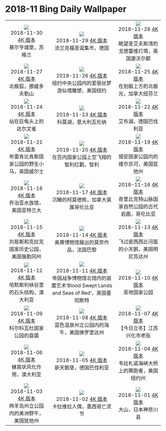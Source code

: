 # 2018-11 Bing Daily Wallpaper

|                                                                                                                                                                                                                                                                                                                                  |                                                                                                                                                                                                                                                                                                                                                                 |                                                                                                                                                                                                                                                                                                                                              |
| :------------------------------------------------------------------------------------------------------------------------------------------------------------------------------------------------------------------------------------------------------------------------------------------------------------------------------: | :-------------------------------------------------------------------------------------------------------------------------------------------------------------------------------------------------------------------------------------------------------------------------------------------------------------------------------------------------------------: | :------------------------------------------------------------------------------------------------------------------------------------------------------------------------------------------------------------------------------------------------------------------------------------------------------------------------------------------: |
|              ![](https://cn.bing.com/th?id=OHR.KilchurnSky_EN-AU9115024751_1920x1080.jpg&rf=LaDigue_UHD.jpg&pid=hp&w=480&h=270&rs=1&c=4)<br> 2018-11-30 [4K 版本](https://cn.bing.com/th?id=OHR.KilchurnSky_EN-AU9115024751_1920x1080.jpg&rf=LaDigue_UHD.jpg&pid=hp&w=3840&h=2160&rs=1&c=4) <br> 基尔亨城堡，苏格兰              |                         ![](https://cn.bing.com/th?id=OHR.FrankfurtXmas_EN-AU9289866662_1920x1080.jpg&rf=LaDigue_UHD.jpg&pid=hp&w=480&h=270&rs=1&c=4)<br> 2018-11-29 [4K 版本](https://cn.bing.com/th?id=OHR.FrankfurtXmas_EN-AU9289866662_1920x1080.jpg&rf=LaDigue_UHD.jpg&pid=hp&w=3840&h=2160&rs=1&c=4) <br> 法兰克福圣诞集市，德国                          | ![](https://cn.bing.com/th?id=OHR.GodrevyLighthouse_EN-AU10503280912_1920x1080.jpg&rf=LaDigue_UHD.jpg&pid=hp&w=480&h=270&rs=1&c=4)<br> 2018-11-28 [4K 版本](https://cn.bing.com/th?id=OHR.GodrevyLighthouse_EN-AU10503280912_1920x1080.jpg&rf=LaDigue_UHD.jpg&pid=hp&w=3840&h=2160&rs=1&c=4) <br> 眺望圣艾夫斯湾的戈德雷维灯塔，英国康沃尔郡 |
|                 ![](https://cn.bing.com/th?id=OHR.FoxMolt_ZH-CN7917304192_1920x1080.jpg&rf=LaDigue_UHD.jpg&pid=hp&w=480&h=270&rs=1&c=4)<br> 2018-11-27 [4K 版本](https://cn.bing.com/th?id=OHR.FoxMolt_ZH-CN7917304192_1920x1080.jpg&rf=LaDigue_UHD.jpg&pid=hp&w=3840&h=2160&rs=1&c=4) <br> 北极狐，挪威多夫勒山                 |           ![](https://cn.bing.com/th?id=OHR.AliceCentralPark_EN-AU9031006021_1920x1080.jpg&rf=LaDigue_UHD.jpg&pid=hp&w=480&h=270&rs=1&c=4)<br> 2018-11-26 [4K 版本](https://cn.bing.com/th?id=OHR.AliceCentralPark_EN-AU9031006021_1920x1080.jpg&rf=LaDigue_UHD.jpg&pid=hp&w=3840&h=2160&rs=1&c=4) <br> 纽约中央公园内的爱丽丝梦游仙境雕塑，美国纽约            |         ![](https://cn.bing.com/th?id=OHR.NorsteadLights_EN-AU10671353253_1920x1080.jpg&rf=LaDigue_UHD.jpg&pid=hp&w=480&h=270&rs=1&c=4)<br> 2018-11-25 [4K 版本](https://cn.bing.com/th?id=OHR.NorsteadLights_EN-AU10671353253_1920x1080.jpg&rf=LaDigue_UHD.jpg&pid=hp&w=3840&h=2160&rs=1&c=4) <br> 在划艇上方的北极光，加拿大纽芬兰         |
|          ![](https://cn.bing.com/th?id=OHR.DarwinOrigin_EN-AU14530151991_1920x1080.jpg&rf=LaDigue_UHD.jpg&pid=hp&w=480&h=270&rs=1&c=4)<br> 2018-11-24 [4K 版本](https://cn.bing.com/th?id=OHR.DarwinOrigin_EN-AU14530151991_1920x1080.jpg&rf=LaDigue_UHD.jpg&pid=hp&w=3840&h=2160&rs=1&c=4) <br> 站在巨龟头上的达尔文雀          |                            ![](https://cn.bing.com/th?id=OHR.VarennaSnow_EN-AU8379460546_1920x1080.jpg&rf=LaDigue_UHD.jpg&pid=hp&w=480&h=270&rs=1&c=4)<br> 2018-11-23 [4K 版本](https://cn.bing.com/th?id=OHR.VarennaSnow_EN-AU8379460546_1920x1080.jpg&rf=LaDigue_UHD.jpg&pid=hp&w=3840&h=2160&rs=1&c=4) <br> 科莫湖，意大利瓦伦纳                             |                 ![](https://cn.bing.com/th?id=OHR.EibseeHerbst_EN-AU10470771604_1920x1080.jpg&rf=LaDigue_UHD.jpg&pid=hp&w=480&h=270&rs=1&c=4)<br> 2018-11-22 [4K 版本](https://cn.bing.com/th?id=OHR.EibseeHerbst_EN-AU10470771604_1920x1080.jpg&rf=LaDigue_UHD.jpg&pid=hp&w=3840&h=2160&rs=1&c=4) <br> 艾布湖，德国巴伐利亚                 |
| ![](https://cn.bing.com/th?id=OHR.PoniesWales_EN-AU12228719072_1920x1080.jpg&rf=LaDigue_UHD.jpg&pid=hp&w=480&h=270&rs=1&c=4)<br> 2018-11-21 [4K 版本](https://cn.bing.com/th?id=OHR.PoniesWales_EN-AU12228719072_1920x1080.jpg&rf=LaDigue_UHD.jpg&pid=hp&w=3840&h=2160&rs=1&c=4) <br> 布雷肯比肯斯国家公园的野生小马，英国威尔士 |                  ![](https://cn.bing.com/th?id=OHR.TDPflamingos_EN-AU9923017546_1920x1080.jpg&rf=LaDigue_UHD.jpg&pid=hp&w=480&h=270&rs=1&c=4)<br> 2018-11-20 [4K 版本](https://cn.bing.com/th?id=OHR.TDPflamingos_EN-AU9923017546_1920x1080.jpg&rf=LaDigue_UHD.jpg&pid=hp&w=3840&h=2160&rs=1&c=4) <br> 在百内国家公园上空飞翔的智利红鹳，智利                   |           ![](https://cn.bing.com/th?id=OHR.NarrowsZion_EN-AU8919763491_1920x1080.jpg&rf=LaDigue_UHD.jpg&pid=hp&w=480&h=270&rs=1&c=4)<br> 2018-11-19 [4K 版本](https://cn.bing.com/th?id=OHR.NarrowsZion_EN-AU8919763491_1920x1080.jpg&rf=LaDigue_UHD.jpg&pid=hp&w=3840&h=2160&rs=1&c=4) <br> 锡安国家公园内的维尔京河，美国犹他州           |
|     ![](https://cn.bing.com/th?id=OHR.GeorgiaAquarium_EN-AU12896401074_1920x1080.jpg&rf=LaDigue_UHD.jpg&pid=hp&w=480&h=270&rs=1&c=4)<br> 2018-11-18 [4K 版本](https://cn.bing.com/th?id=OHR.GeorgiaAquarium_EN-AU12896401074_1920x1080.jpg&rf=LaDigue_UHD.jpg&pid=hp&w=3840&h=2160&rs=1&c=4) <br> 乔治亚水族馆，美国亚特兰大     |                ![](https://cn.bing.com/th?id=OHR.SpiritBearSleeps_EN-AU7883048709_1920x1080.jpg&rf=LaDigue_UHD.jpg&pid=hp&w=480&h=270&rs=1&c=4)<br> 2018-11-17 [4K 版本](https://cn.bing.com/th?id=OHR.SpiritBearSleeps_EN-AU7883048709_1920x1080.jpg&rf=LaDigue_UHD.jpg&pid=hp&w=3840&h=2160&rs=1&c=4) <br> 沉睡的柯莫德熊，加拿大英属哥伦比亚                 |  ![](https://cn.bing.com/th?id=OHR.ChiribiqueteNP_EN-AU10713623298_1920x1080.jpg&rf=LaDigue_UHD.jpg&pid=hp&w=480&h=270&rs=1&c=4)<br> 2018-11-16 [4K 版本](https://cn.bing.com/th?id=OHR.ChiribiqueteNP_EN-AU10713623298_1920x1080.jpg&rf=LaDigue_UHD.jpg&pid=hp&w=3840&h=2160&rs=1&c=4) <br> 奇里比克特山脉国家自然公园的古代岩画，哥伦比亚  |
|      ![](https://cn.bing.com/th?id=OHR.EcolaSP_ZH-CN10746626161_1920x1080.jpg&rf=LaDigue_UHD.jpg&pid=hp&w=480&h=270&rs=1&c=4)<br> 2018-11-15 [4K 版本](https://cn.bing.com/th?id=OHR.EcolaSP_ZH-CN10746626161_1920x1080.jpg&rf=LaDigue_UHD.jpg&pid=hp&w=3840&h=2160&rs=1&c=4) <br> 刘易斯和克拉克国家历史公园，美国俄勒冈州      |                         ![](https://cn.bing.com/th?id=OHR.LeGivre_EN-AU7576437900_1920x1080.jpg&rf=LaDigue_UHD.jpg&pid=hp&w=480&h=270&rs=1&c=4)<br> 2018-11-14 [4K 版本](https://cn.bing.com/th?id=OHR.LeGivre_EN-AU7576437900_1920x1080.jpg&rf=LaDigue_UHD.jpg&pid=hp&w=3840&h=2160&rs=1&c=4) <br> 奥赛博物馆展出的莫奈作品，法国巴黎                          |       ![](https://cn.bing.com/th?id=OHR.TundraSwanMN_EN-AU11075882211_1920x1080.jpg&rf=LaDigue_UHD.jpg&pid=hp&w=480&h=270&rs=1&c=4)<br> 2018-11-13 [4K 版本](https://cn.bing.com/th?id=OHR.TundraSwanMN_EN-AU11075882211_1920x1080.jpg&rf=LaDigue_UHD.jpg&pid=hp&w=3840&h=2160&rs=1&c=4) <br> 飞过密西西比河面的小天鹅，美国明尼苏达州       |
|   ![](https://cn.bing.com/th?id=OHR.HamersleyGorge_EN-AU6119915173_1920x1080.jpg&rf=LaDigue_UHD.jpg&pid=hp&w=480&h=270&rs=1&c=4)<br> 2018-11-12 [4K 版本](https://cn.bing.com/th?id=OHR.HamersleyGorge_EN-AU6119915173_1920x1080.jpg&rf=LaDigue_UHD.jpg&pid=hp&w=3840&h=2160&rs=1&c=4) <br> 哈默斯利峡谷里的石头结构，澳大利亚   | ![](https://cn.bing.com/th?id=OHR.WavePoppy_EN-AU9071800685_1920x1080.jpg&rf=LaDigue_UHD.jpg&pid=hp&w=480&h=270&rs=1&c=4)<br> 2018-11-11 [4K 版本](https://cn.bing.com/th?id=OHR.WavePoppy_EN-AU9071800685_1920x1080.jpg&rf=LaDigue_UHD.jpg&pid=hp&w=3840&h=2160&rs=1&c=4) <br> 帝国战争博物馆北馆内的装置艺术‘Blood Swept Lands and Seas of Red’，英国曼彻斯特 |                     ![](https://cn.bing.com/th?id=OHR.BadlandsBday_EN-AU10299777329_1920x1080.jpg&rf=LaDigue_UHD.jpg&pid=hp&w=480&h=270&rs=1&c=4)<br> 2018-11-10 [4K 版本](https://cn.bing.com/th?id=OHR.BadlandsBday_EN-AU10299777329_1920x1080.jpg&rf=LaDigue_UHD.jpg&pid=hp&w=3840&h=2160&rs=1&c=4) <br> 恶地国家公园                     |
|             ![](https://cn.bing.com/th?id=OHR.CupFungus_EN-AU8870948617_1920x1080.jpg&rf=LaDigue_UHD.jpg&pid=hp&w=480&h=270&rs=1&c=4)<br> 2018-11-09 [4K 版本](https://cn.bing.com/th?id=OHR.CupFungus_EN-AU8870948617_1920x1080.jpg&rf=LaDigue_UHD.jpg&pid=hp&w=3840&h=2160&rs=1&c=4) <br> 科尔科瓦杜国家公园的盘菌             |             ![](https://cn.bing.com/th?id=OHR.ManateeAwareness_ZH-CN7743165279_1920x1080.jpg&rf=LaDigue_UHD.jpg&pid=hp&w=480&h=270&rs=1&c=4)<br> 2018-11-08 [4K 版本](https://cn.bing.com/th?id=OHR.ManateeAwareness_ZH-CN7743165279_1920x1080.jpg&rf=LaDigue_UHD.jpg&pid=hp&w=3840&h=2160&rs=1&c=4) <br> 蓝色温泉州立公园内的海牛，美国佛罗里达州              |                ![](https://cn.bing.com/th?id=OHR.lidongjieya_ZH-CN9263684179_1920x1080.jpg&rf=LaDigue_UHD.jpg&pid=hp&w=480&h=270&rs=1&c=4)<br> 2018-11-07 [4K 版本](https://cn.bing.com/th?id=OHR.lidongjieya_ZH-CN9263684179_1920x1080.jpg&rf=LaDigue_UHD.jpg&pid=hp&w=3840&h=2160&rs=1&c=4) <br> 【今日立冬】江苏兴化市老街                |
|   ![](https://cn.bing.com/th?id=OHR.HoneycombKoolamaBay_ZH-CN8963688992_1920x1080.jpg&rf=LaDigue_UHD.jpg&pid=hp&w=480&h=270&rs=1&c=4)<br> 2018-11-06 [4K 版本](https://cn.bing.com/th?id=OHR.HoneycombKoolamaBay_ZH-CN8963688992_1920x1080.jpg&rf=LaDigue_UHD.jpg&pid=hp&w=3840&h=2160&rs=1&c=4) <br> 蜂窝状风化作用，澳大利亚   |                 ![](https://cn.bing.com/th?id=OHR.AutumnNeuschwanstein_EN-AU10604288553_1920x1080.jpg&rf=LaDigue_UHD.jpg&pid=hp&w=480&h=270&rs=1&c=4)<br> 2018-11-05 [4K 版本](https://cn.bing.com/th?id=OHR.AutumnNeuschwanstein_EN-AU10604288553_1920x1080.jpg&rf=LaDigue_UHD.jpg&pid=hp&w=3840&h=2160&rs=1&c=4) <br> 新天鹅堡，德国巴伐利亚                  |                 ![](https://cn.bing.com/th?id=OHR.NYCM_EN-AU8962861446_1920x1080.jpg&rf=LaDigue_UHD.jpg&pid=hp&w=480&h=270&rs=1&c=4)<br> 2018-11-04 [4K 版本](https://cn.bing.com/th?id=OHR.NYCM_EN-AU8962861446_1920x1080.jpg&rf=LaDigue_UHD.jpg&pid=hp&w=3840&h=2160&rs=1&c=4) <br> 韦拉札诺海峡大桥上的赛跑者，美国纽约州                 |
|       ![](https://cn.bing.com/th?id=OHR.BisonDay_EN-AU9060544603_1920x1080.jpg&rf=LaDigue_UHD.jpg&pid=hp&w=480&h=270&rs=1&c=4)<br> 2018-11-03 [4K 版本](https://cn.bing.com/th?id=OHR.BisonDay_EN-AU9060544603_1920x1080.jpg&rf=LaDigue_UHD.jpg&pid=hp&w=3840&h=2160&rs=1&c=4) <br> 羚羊岛州立公园内的美洲野牛，美国犹他州       |                    ![](https://cn.bing.com/th?id=OHR.DeadPhotographer_EN-US9480942912_1920x1080.jpg&rf=LaDigue_UHD.jpg&pid=hp&w=480&h=270&rs=1&c=4)<br> 2018-11-02 [4K 版本](https://cn.bing.com/th?id=OHR.DeadPhotographer_EN-US9480942912_1920x1080.jpg&rf=LaDigue_UHD.jpg&pid=hp&w=3840&h=2160&rs=1&c=4) <br> 卡拉维拉人偶，墨西哥亡灵节                     |                   ![](https://cn.bing.com/th?id=OHR.OyamaLeaves_ZH-CN10033445271_1920x1080.jpg&rf=LaDigue_UHD.jpg&pid=hp&w=480&h=270&rs=1&c=4)<br> 2018-11-01 [4K 版本](https://cn.bing.com/th?id=OHR.OyamaLeaves_ZH-CN10033445271_1920x1080.jpg&rf=LaDigue_UHD.jpg&pid=hp&w=3840&h=2160&rs=1&c=4) <br> 大山，日本神奈川县                   |
